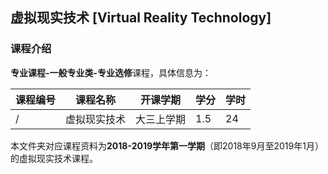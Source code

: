 ## 虚拟现实技术 [Virtual Reality Technology]

### 课程介绍

**专业课程-一般专业类-专业选修**课程，具体信息为：

| 课程编号 | 课程名称 | 开课学期 | 学分 | 学时 |
| --- | --- | --- | --- | --- |
| / | 虚拟现实技术 | 大三上学期 | 1.5 | 24 |

本文件夹对应课程资料为**2018-2019学年第一学期**（即2018年9月至2019年1月）的虚拟现实技术课程。

